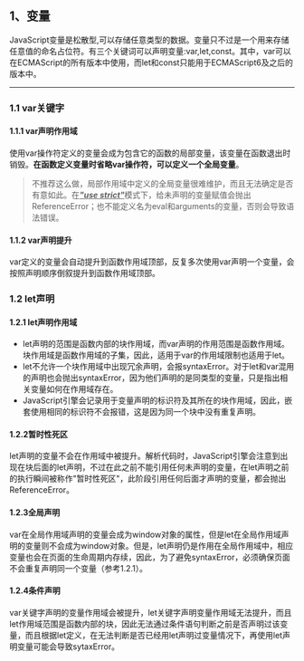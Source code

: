 ## 1、变量
JavaScript变量是松散型,可以存储任意类型的数据。变量只不过是一个用来存储任意值的命名占位符。有三个关键词可以声明变量:var,let,const。其中，var可以在ECMAScript的所有版本中使用，而let和const只能用于ECMAScript6及之后的版本中。
***
### 1.1 var关键字
#### 1.1.1 var声明作用域
使用var操作符定义的变量会成为包含它的函数的局部变量，该变量在函数退出时销毁。**在函数定义变量时省略var操作符，可以定义一个全局变量**。
> 不推荐这么做，局部作用域中定义的全局变量很难维护，而且无法确定是否有意如此。在<u>***"use strict"***</u>模式下，给未声明的变量赋值会抛出ReferenceError；也不能定义名为eval和arguments的变量，否则会导致语法错误。
#### 1.1.2 var声明提升
var定义的变量会自动提升到函数作用域顶部，反复多次使用var声明一个变量，会按照声明顺序倒叙提升到函数作用域顶部。
### 1.2 let声明
#### 1.2.1 let声明作用域
* let声明的范围是函数内部的块作用域，而var声明的作用范围是函数作用域。块作用域是函数作用域的子集，因此，适用于var的作用域限制也适用于let。
* let不允许一个块作用域中出现冗余声明，会报syntaxError。对于let和var混用的声明也会抛出syntaxError，因为他们声明的是同类型的变量，只是指出相关变量如何在作用域存在。
* JavaScript引擎会记录用于变量声明的标识符及其所在的块作用域，因此，嵌套使用相同的标识符不会报错，这是因为同一个块中没有重复声明。
#### 1.2.2暂时性死区
let声明的变量不会在作用域中被提升。解析代码时，JavaScript引擎会注意到出现在块后面的let声明，不过在此之前不能引用任何未声明的变量，在let声明之前的执行瞬间被称作"暂时性死区"，此阶段引用任何后面才声明的变量，都会抛出ReferenceError。
#### 1.2.3全局声明
var在全局作用域声明的变量会成为window对象的属性，但是let在全局作用域声明的变量则不会成为window对象。但是，let声明仍是作用在全局作用域中，相应变量也会在页面的生命周期内存续，因此，为了避免syntaxError，必须确保页面不会重复声明同一个变量（参考1.2.1）。
#### 1.2.4条件声明
var关键字声明的变量作用域会被提升，let关键字声明变量作用域无法提升，而且let作用域范围是函数内部的块，因此无法通过条件语句判断之前是否声明过该变量，而且根据let定义，在无法判断是否已经用let声明过变量情况下，再使用let声明变量可能会导致sytaxError。